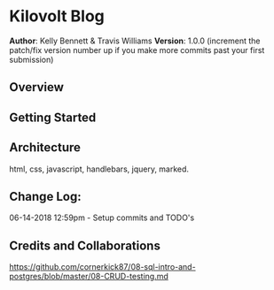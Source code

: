 # Kilovolt Blog

**Author**: Kelly Bennett & Travis Williams
**Version**: 1.0.0 (increment the patch/fix version number up if you make more commits past your first submission)

## Overview
<!-- Provide a high level overview of what this application is and why you are building it, beyond the fact that it's an assignment for a Code Fellows 301 class. (i.e. What's your problem domain?) -->

## Getting Started
<!-- What are the steps that a user must take in order to build this app on their own machine and get it running? -->

## Architecture
html, css, javascript, handlebars, jquery, marked.
## Change Log:

06-14-2018 12:59pm - Setup commits and TODO's
## Credits and Collaborations

https://github.com/cornerkick87/08-sql-intro-and-postgres/blob/master/08-CRUD-testing.md

